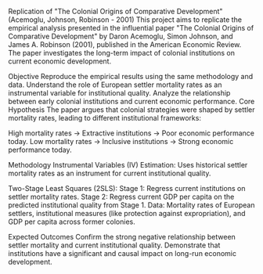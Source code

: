 Replication of "The Colonial Origins of Comparative Development" (Acemoglu, Johnson, Robinson - 2001)
This project aims to replicate the empirical analysis presented in the influential paper "The Colonial Origins of Comparative Development" by Daron Acemoglu, Simon Johnson, and James A. Robinson (2001), published in the American Economic Review. The paper investigates the long-term impact of colonial institutions on current economic development.

Objective
Reproduce the empirical results using the same methodology and data.
Understand the role of European settler mortality rates as an instrumental variable for institutional quality.
Analyze the relationship between early colonial institutions and current economic performance.
Core Hypothesis
The paper argues that colonial strategies were shaped by settler mortality rates, leading to different institutional frameworks:

High mortality rates → Extractive institutions → Poor economic performance today.
Low mortality rates → Inclusive institutions → Strong economic performance today.


Methodology
Instrumental Variables (IV) Estimation: Uses historical settler mortality rates as an instrument for current institutional quality.


Two-Stage Least Squares (2SLS):
Stage 1: Regress current institutions on settler mortality rates.
Stage 2: Regress current GDP per capita on the predicted institutional quality from Stage 1.
Data: Mortality rates of European settlers, institutional measures (like protection against expropriation), and GDP per capita across former colonies.


Expected Outcomes
Confirm the strong negative relationship between settler mortality and current institutional quality.
Demonstrate that institutions have a significant and causal impact on long-run economic development.
